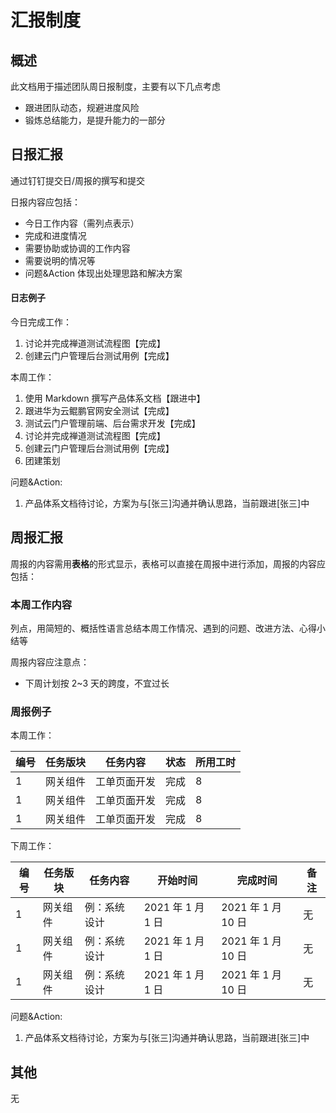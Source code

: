 # 汇报制度

## 概述

此文档用于描述团队周日报制度，主要有以下几点考虑

- 跟进团队动态，规避进度风险
- 锻炼总结能力，是提升能力的一部分

## 日报汇报

通过钉钉提交日/周报的撰写和提交

日报内容应包括：

- 今日工作内容（需列点表示）
- 完成和进度情况
- 需要协助或协调的工作内容
- 需要说明的情况等
- 问题&Action 体现出处理思路和解决方案

#### 日志例子

今日完成工作：

1. 讨论并完成禅道测试流程图【完成】
2. 创建云门户管理后台测试用例【完成】

本周工作：

1. 使用 Markdown 撰写产品体系文档【跟进中】
2. 跟进华为云鲲鹏官网安全测试【完成】
3. 测试云门户管理前端、后台需求开发【完成】
4. 讨论并完成禅道测试流程图【完成】
5. 创建云门户管理后台测试用例【完成】
6. 团建策划

问题&Action:

1. 产品体系文档待讨论，方案为与[张三]沟通并确认思路，当前跟进[张三]中

## 周报汇报

周报的内容需用**表格**的形式显示，表格可以直接在周报中进行添加，周报的内容应包括：

### 本周工作内容

列点，用简短的、概括性语言总结本周工作情况、遇到的问题、改进方法、心得小结等

周报内容应注意点：

- 下周计划按 2~3 天的跨度，不宜过长

### 周报例子

本周工作：

| 编号 | 任务版块 | 任务内容     | 状态 | 所用工时 |
| ---- | -------- | ------------ | ---- | -------- |
| 1    | 网关组件 | 工单页面开发 | 完成 | 8        |
| 1    | 网关组件 | 工单页面开发 | 完成 | 8        |
| 1    | 网关组件 | 工单页面开发 | 完成 | 8        |

下周工作：

| 编号 | 任务版块 | 任务内容     | 开始时间          | 完成时间           | 备注 |
| ---- | -------- | ------------ | ----------------- | ------------------ | ---- |
| 1    | 网关组件 | 例：系统设计 | 2021 年 1 月 1 日 | 2021 年 1 月 10 日 | 无   |
| 1    | 网关组件 | 例：系统设计 | 2021 年 1 月 1 日 | 2021 年 1 月 10 日 | 无   |
| 1    | 网关组件 | 例：系统设计 | 2021 年 1 月 1 日 | 2021 年 1 月 10 日 | 无   |

问题&Action:

1. 产品体系文档待讨论，方案为与[张三]沟通并确认思路，当前跟进[张三]中

## 其他

无
